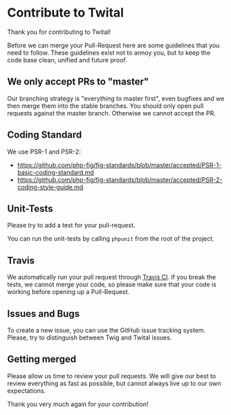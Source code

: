 # Contribute to Twital

Thank you for contributing to Twital!

Before we can merge your Pull-Request here are some guidelines that you need to follow. These guidelines exist not to annoy you, but to keep the code base clean, unified and future proof.

## We only accept PRs  to "master"

Our branching strategy is "everything to master first", even bugfixes and we then merge 
them into the stable branches. You should only open pull requests against the master branch.
Otherwise we cannot accept the PR.


## Coding Standard

We use PSR-1 and PSR-2:

* https://github.com/php-fig/fig-standards/blob/master/accepted/PSR-1-basic-coding-standard.md
* https://github.com/php-fig/fig-standards/blob/master/accepted/PSR-2-coding-style-guide.md


## Unit-Tests

Please try to add a test for your pull-request.

You can run the unit-tests by calling ``phpunit`` from the root of the project.

## Travis

We automatically run your pull request through [Travis CI](http://www.travis-ci.org).
If you break the tests, we cannot merge your code,
so please make sure that your code is working before opening up a Pull-Request.

## Issues and Bugs

To create a new issue, you can use the GitHub issue tracking system.
Please, try to distinguish between Twig and Twital issues.

## Getting merged

Please allow us time to review your pull requests.
 We will give our best to review everything as fast as possible, 
 but cannot always live up to our own expectations.

Thank you very much again for your contribution!
